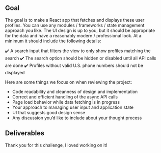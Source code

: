 ## Goal
The goal is to make a React app that fetches and displays these user profiles. You can use any modules / frameworks / state management approach you like. The UI design is up to you, but it should be appropriate for the data and have a reasonably modern / professional look. At a minimum it should include the following details:

  ✔️ A search input that filters the view to only show profiles matching the search
  ✔️ The search option should be hidden or disabled until all API calls are done
  ✔️ Profiles without valid U.S. phone numbers should not be displayed

Here are some things we focus on when reviewing the project:

- Code readability and cleanness of design and implementation
- Correct and efficient handling of the async API calls
- Page load behavior while data fetching is in progress
- Your approach to managing user input and application state
- UI that suggests good design sense
- Any discussion you’d like to include about your thought process

## Deliverables
Thank you for this challenge, I loved working on it!
